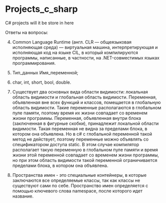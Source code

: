 # Projects_c_sharp
C# projects will it be store in here

Ответы на вопросы:

4. Common Language Runtime (англ. CLR — общеязыковая исполняющая среда) — виртуальная машина, интерпретирующая и исполняющая код на языке CIL, в который компилируются программы, написанные, в частности, на .NET-совместимых языках программирования.

7. Тип_данных Имя_переменной; 

10. char, int, short, bool, double.

13. Существует два основных вида области видимости: локальная область видимости и глобальная область видимости. Переменная, объявленная вне всех функций и классов, помещается в глобальную область видимости. Такие переменные располагаются в глобальном пуле памяти, поэтому время их жизни совпадает со временем жизни программы. Переменная, объявленная внутри блока (заключенная в фигурные скобки), принадлежит локальной области видимости. Такая переменная не видна за пределами блока, в котором она объявлена. Но в с# с глобальной переменной такой метод не действует, поэтому переменные можно объявлять со спецификатором доступа static. В этом случае компилятор располагает такую переменную в глобальном пуле памяти и время жизни этой переменной совпадает со временем жизни программы, но при этом область видимости такой переменной ограничивается пределами блока, в котором она объявлена.

16. Пространства имен - это специальные контейнеры, в которые заключаются все определяемые классы, так как классы не существуют сами по себе. Пространство имен определяется с помощью ключевого слова namespace, после которого идет название.


